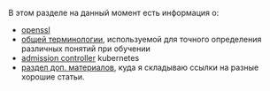 В этом разделе на данный момент есть информация о:
* [openssl](openssl.md)
* [общей терминологии](unix_term.md), используемой для точного определения различных понятий при обучении
* [admission controller](admission_controller.md) kubernetes
* [раздел доп. материалов](extra_materials.md), куда я складываю ссылки на разные хорошие статьи.
